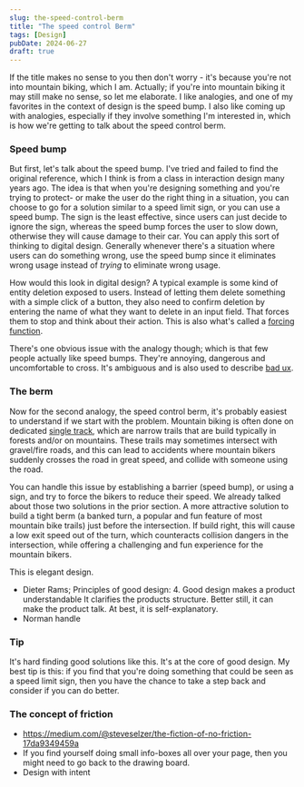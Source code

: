 ```yaml
---
slug: the-speed-control-berm
title: "The speed control Berm"
tags: [Design]
pubDate: 2024-06-27
draft: true
---
```


If the title makes no sense to you then don't worry - it's because you're not into mountain biking, which I am. Actually; if you're into mountain biking it may still make no sense, so let me elaborate. I like analogies, and one of my favorites in the context of design is the speed bump. I also like coming up with analogies, especially if they involve something I'm interested in, which is how we're getting to talk about the speed control berm.

### Speed bump

But first, let's talk about the speed bump. I've tried and failed to find the original reference, which I think is from a class in interaction design many years ago. The idea is that when you're designing something and you're trying to protect- or make the user do the right thing in a situation, you can choose to go for a solution similar to a speed limit sign, or you can use a speed bump. The sign is the least effective, since users can just decide to ignore the sign, whereas the speed bump forces the user to slow down, otherwise they will cause damage to their car. You can apply this sort of thinking to digital design. Generally whenever there's a situation where users can do something wrong, use the speed bump since it eliminates wrong usage instead of _trying_ to eliminate wrong usage.

How would this look in digital design? A typical example is some kind of entity deletion exposed to users. Instead of letting them delete something with a simple click of a button, they also need to confirm deletion by entering the name of what they want to delete in an input field. That forces them to stop and think about their action. This is also what's called a [forcing function](https://www.interaction-design.org/literature/book/the-glossary-of-human-computer-interaction/forcing-functions).

There's one obvious issue with the analogy though; which is that few people actually like speed bumps. They're annoying, dangerous and uncomfortable to cross. It's ambiguous and is also used to describe [bad ux](https://articles.ux-primer.com/friction-points-identifying-and-refining-problem-areas-in-user-journeys-e7efbc00f75e).

### The berm

Now for the second analogy, the speed control berm, it's probably easiest to understand if we start with the problem. Mountain biking is often done on dedicated [single track](<https://en.wikipedia.org/wiki/Single_track_(mountain_biking)>), which are narrow trails that are build typically in forests and/or on mountains. These trails may sometimes intersect with gravel/fire roads, and this can lead to accidents where mountain bikers suddenly crosses the road in great speed, and collide with someone using the road.

You can handle this issue by establishing a barrier (speed bump), or using a sign, and try to force the bikers to reduce their speed. We already talked about those two solutions in the prior section. A more attractive solution to build a tight berm (a banked turn, a popular and fun feature of most mountain bike trails) just before the intersection. If build right, this will cause a low exit speed out of the turn, which counteracts collision dangers in the intersection, while offering a challenging and fun experience for the mountain bikers.

This is elegant design.

- Dieter Rams; Principles of good design: 4. Good design makes a product understandable It clarifies the products structure. Better still, it can make the product talk. At best, it is self-explanatory.
- Norman handle

### Tip

It's hard finding good solutions like this. It's at the core of good design. My best tip is this: if you find that you're doing something that could be seen as a speed limit sign, then you have the chance to take a step back and consider if you can do better.

<!-- TODO: get rid of again? -->

### The concept of friction

- https://medium.com/@steveselzer/the-fiction-of-no-friction-17da9349459a
- If you find yourself doing small info-boxes all over your page, then you might need to go back to the drawing board.
- Design with intent
